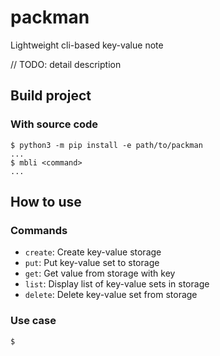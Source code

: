 # packman
Lightweight cli-based key-value note

// TODO: detail description


## Build project

### With source code
```
$ python3 -m pip install -e path/to/packman
...
$ mbli <command>
...
```


## How to use

### Commands
- `create`: Create key-value storage
- `put`: Put key-value set to storage
- `get`: Get value from storage with key
- `list`: Display list of key-value sets in storage
- `delete`: Delete key-value set from storage

### Use case
```
$ 
```


